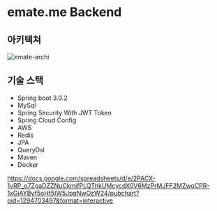 # emate.me Backend
## 아키텍쳐
![emate-archi](https://github.com/uasaha/emate-front/assets/81662836/123f1ae4-fed8-4512-8c33-0820a84a3f16)

## 기술 스택
- Spring boot 3.0.2
- MySql
- Spring Security With JWT Token
- Spring Cloud Config
- AWS
- Redis
- JPA
- QueryDsl
- Maven
- Docker


https://docs.google.com/spreadsheets/d/e/2PACX-1vRP_o7ZgaDZZNuCkmifPLQThkUMcycdX0V6MzPrMJFF2MZwoCPR-1xGiAYByf5oHt5IW5JpqNwOzW24/pubchart?oid=1294703497&format=interactive
